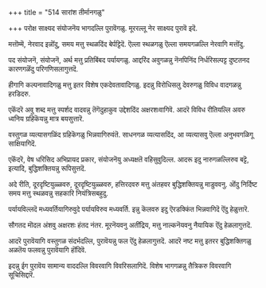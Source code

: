 +++
title = "514 सारांश तीर्मानगळु"

+++
परोक्ष साक्ष्यद संयोजनॆय भागदल्लि पुरावॆगळु. मूररल्लू नेर साक्ष्यद पुरावॆ इदॆ.

मत्तॊम्मॆ, नेरवाद इन्नॊंदु, समय मत्तु स्थळदिंद बेर्पट्टिदॆ. ऎल्ला स्थळगळु ऎल्ला समयगळल्लि नेरवागि मत्तॊंदु.

पद संयोजनॆ, संयोजनॆ, अर्थ मत्तु प्रतिबिंबद पर्यायगळु. आद्दरिंद अवुगळन्नु नॆनपिनिंद निर्धरिसल्पट्ट दुष्टतनद कारणगळॆंदु परिगणिसलागुत्तदॆ.

हीगागि कल्पनावादिगळु मत्तु इतर विशेष एकदेवतावादिगळु. इदन्नु विरोधिसलु देवरुगळु विविध वादगळन्नु हरडिदरु.

एकॆंदरॆ अवु शब्द मत्तु स्पर्शद वादवन्नु तॆगॆदुहाकुव उद्देशदिंद अक्षरशःवागिवॆ. आदरॆ विविध रीतियल्लि अवरु ध्वनिय ग्रहिकॆयन्नु मात्र बयसुत्तारॆ.

वस्तुगळ व्यत्यासगळिंद ग्रहिकॆगळु भिन्नवागिरुवंतॆ. साधनगळ व्यत्यासदिंद, आ व्यत्यासवु ऎल्ला अनुभवगळिगू साक्षियागिदॆ.

एकॆंदरॆ, वेष धरिसिद अभिप्रायद प्रकार, संयोजनॆयु अध्यक्षतॆ वहिसुवुदिल्ल. आदरू इदु नारुगळल्लिरुव बट्टॆ, इत्यादि, बुद्धिशक्तियन्नु रूपिसुत्तदॆ.

अदे रीति, दूरदृष्टियुळ्ळवरु, दूरदृष्टियुळ्ळवरु, हत्तिरदवरु मत्तु अंतहवर बुद्धिशक्तियन्नु माडुववनु. ऒंदु निर्दिष्ट समय मत्तु स्थळवन्नु सहकारि नियंत्रिसबहुदु.

पर्यायविल्लदॆ मध्यवर्तियागिरुवुदे पर्यायविरुव मध्यवर्ति. इन्नु कॆलवरु इदु ऎरडक्किंत भिन्नवागिदॆ ऎंदु हेळुत्तारॆ.

सौगतद मॊदल अंशवु अक्षरशः हंतद नंतर. मूरनॆयवनु अतींद्रिय, मत्तु नाल्कनॆयवनु नैयायिक ऎंदु हेळलागुत्तदॆ.

आदरॆ पुरावॆयागि वस्तुगळ संदर्भदल्लि, पुरावॆयन्नु फल ऎंदु हेळलागुत्तदॆ. आदरॆ नष्ट मत्तु इतरर बुद्धिशक्तिगळु अळतॆय फलवन्नु पुरावॆयागि हॊंदिवॆ.

इदन्नु ईग पुरावॆय सामान्य वाददल्लि विवरवागि विवरिसलागिदॆ. विशेष भागगळन्नु तैत्रिकरु विवरवागि सूचिसिद्दारॆ.

